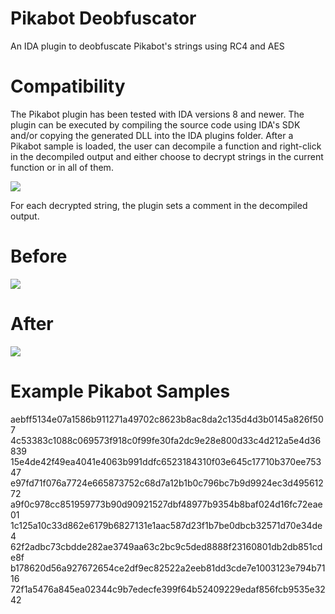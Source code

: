 # Pikabot Deobfuscator
An IDA plugin to deobfuscate Pikabot's strings using RC4 and AES

# Compatibility
The Pikabot plugin has been tested with IDA versions 8 and newer. The plugin can be executed by compiling the source code using IDA's SDK and/or copying the generated DLL into the IDA plugins folder. After a Pikabot sample is loaded, the user can decompile a function and right-click in the decompiled output and either choose to decrypt strings in the current function or in all of them.

![](https://www.zscaler.com/cdn-cgi/image/format=auto/sites/default/files/images/blogs/fig_3_3.png)

For each decrypted string, the plugin sets a comment in the decompiled output.

# Before
![](https://www.zscaler.com/cdn-cgi/image/format=auto/sites/default/files/images/blogs/fig_4_2.png)


# After

![](https://www.zscaler.com/cdn-cgi/image/format=auto/sites/default/files/images/blogs/fig_5_1.png)


# Example Pikabot Samples
aebff5134e07a1586b911271a49702c8623b8ac8da2c135d4d3b0145a826f507
4c53383c1088c069573f918c0f99fe30fa2dc9e28e800d33c4d212a5e4d36839
15e4de42f49ea4041e4063b991ddfc6523184310f03e645c17710b370ee75347
e97fd71f076a7724e665873752c68d7a12b1b0c796bc7b9d9924ec3d49561272
a9f0c978cc851959773b90d90921527dbf48977b9354b8baf024d16fc72eae01
1c125a10c33d862e6179b6827131e1aac587d23f1b7be0dbcb32571d70e34de4
62f2adbc73cbdde282ae3749aa63c2bc9c5ded8888f23160801db2db851cde8f
b178620d56a927672654ce2df9ec82522a2eeb81dd3cde7e1003123e794b7116
72f1a5476a845ea02344c9b7edecfe399f64b52409229edaf856fcb9535e3242

